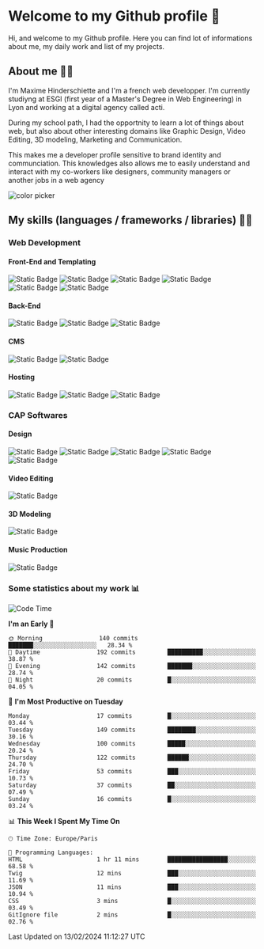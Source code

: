 # Welcome to my Github profile 👋

Hi, and welcome to my Github profile. Here you can find lot of informations about me, my daily work and list of my projects.

## About me 🙋‍♂️

I'm Maxime Hinderschiette and I'm a french web developper. I'm currently studiyng at ESGI (first year of a Master's Degree in Web Engineering) in Lyon and working at a digital agency called acti.

During my school path, I had the opportnity to learn a lot of things about web, but also about other interesting domains like Graphic Design, Video Editing, 3D modeling, Marketing and Communication.

This makes me a developer profile sensitive to brand identity and communciation. This knowledges also allows me to easily understand and interact with my co-workers like designers, community managers or another jobs in a web agency

![color picker](https://media.giphy.com/media/v2A81Lm2MglLa/giphy.gif)

## My skills (languages / frameworks / libraries) 🤹‍♂️

### Web Development

#### Front-End and Templating

![Static Badge](https://img.shields.io/badge/HTML%205-orange?logo=html5&logoColor=white)
![Static Badge](https://img.shields.io/badge/CSS%203-blue?logo=css3&logoColor=white)
![Static Badge](https://img.shields.io/badge/SASS-rebeccapurple?logo=sass&logoColor=white)
![Static Badge](https://img.shields.io/badge/Javascript-yellow?logo=javascript&logoColor=white)
![Static Badge](https://img.shields.io/badge/Twig-green?logo=&logoColor=white)
![Static Badge](https://img.shields.io/badge/gulp-lightyellow?logo=gulp&logoColor=black)


#### Back-End

![Static Badge](https://img.shields.io/badge/PHP-mediumpurple?logo=php&logoColor=white)
![Static Badge](https://img.shields.io/badge/Symfony-palegoldenrod?logo=symfony&logoColor=black)
![Static Badge](https://img.shields.io/badge/SQL-white?logo=mysql&logoColor=black)


#### CMS

![Static Badge](https://img.shields.io/badge/Wordpress-Themes%20and%20plugin-slategrey?logo=wordpress)
![Static Badge](https://img.shields.io/badge/Prestashop-Themes%20and%20plugin-violet?logo=prestashop)

#### Hosting

![Static Badge](https://img.shields.io/badge/Plesk-darkgrey?logo=plesk&logoColor=white)
![Static Badge](https://img.shields.io/badge/Cpanel-orange?logo=cpanel&logoColor=white)
![Static Badge](https://img.shields.io/badge/Docker-steelblue?logo=docker&logoColor=white)


### CAP Softwares 

#### Design

![Static Badge](https://img.shields.io/badge/Photoshop-dodgerblue?logo=adobephotoshop&logoColor=white)
![Static Badge](https://img.shields.io/badge/Illustrator-yellow?logo=adobeillustrator&logoColor=white)
![Static Badge](https://img.shields.io/badge/InDesign-magenta?logo=adobeindesign&logoColor=white)
![Static Badge](https://img.shields.io/badge/Adobe%20XD-pink?logo=adobexd&logoColor=white)
![Static Badge](https://img.shields.io/badge/Figma-purple?logo=figma&logoColor=white)

#### Video Editing

![Static Badge](https://img.shields.io/badge/Premiere%20Pro-purple?logo=adobepremierepro&logoColor=white)

#### 3D Modeling

![Static Badge](https://img.shields.io/badge/Blender-orange?logo=blender&logoColor=white)

#### Music Production

![Static Badge](https://img.shields.io/badge/Logic%20Pro%20X-lightgrey?&logoColor=white)

### Some statistics about my work 📊

<!--START_SECTION:waka-->
![Code Time](http://img.shields.io/badge/Code%20Time-81%20hrs%2055%20mins-blue)

**I'm an Early 🐤** 

```text
🌞 Morning                140 commits         ███████░░░░░░░░░░░░░░░░░░   28.34 % 
🌆 Daytime                192 commits         ██████████░░░░░░░░░░░░░░░   38.87 % 
🌃 Evening                142 commits         ███████░░░░░░░░░░░░░░░░░░   28.74 % 
🌙 Night                  20 commits          █░░░░░░░░░░░░░░░░░░░░░░░░   04.05 % 
```
📅 **I'm Most Productive on Tuesday** 

```text
Monday                   17 commits          █░░░░░░░░░░░░░░░░░░░░░░░░   03.44 % 
Tuesday                  149 commits         ████████░░░░░░░░░░░░░░░░░   30.16 % 
Wednesday                100 commits         █████░░░░░░░░░░░░░░░░░░░░   20.24 % 
Thursday                 122 commits         ██████░░░░░░░░░░░░░░░░░░░   24.70 % 
Friday                   53 commits          ███░░░░░░░░░░░░░░░░░░░░░░   10.73 % 
Saturday                 37 commits          ██░░░░░░░░░░░░░░░░░░░░░░░   07.49 % 
Sunday                   16 commits          █░░░░░░░░░░░░░░░░░░░░░░░░   03.24 % 
```


📊 **This Week I Spent My Time On** 

```text
🕑︎ Time Zone: Europe/Paris

💬 Programming Languages: 
HTML                     1 hr 11 mins        █████████████████░░░░░░░░   68.58 % 
Twig                     12 mins             ███░░░░░░░░░░░░░░░░░░░░░░   11.69 % 
JSON                     11 mins             ███░░░░░░░░░░░░░░░░░░░░░░   10.94 % 
CSS                      3 mins              █░░░░░░░░░░░░░░░░░░░░░░░░   03.49 % 
GitIgnore file           2 mins              █░░░░░░░░░░░░░░░░░░░░░░░░   02.76 % 
```


 Last Updated on 13/02/2024 11:12:27 UTC
<!--END_SECTION:waka-->

<!--
**MrMakc/MrMakc** is a ✨ _special_ ✨ repository because its `README.md` (this file) appears on your GitHub profile.

Here are some ideas to get you started:

- 🔭 I’m currently working on ...
- 🌱 I’m currently learning ...
- 👯 I’m looking to collaborate on ...
- 🤔 I’m looking for help with ...
- 💬 Ask me about ...
- 📫 How to reach me: ...
- 😄 Pronouns: ...
- ⚡ Fun fact: ...
-->
